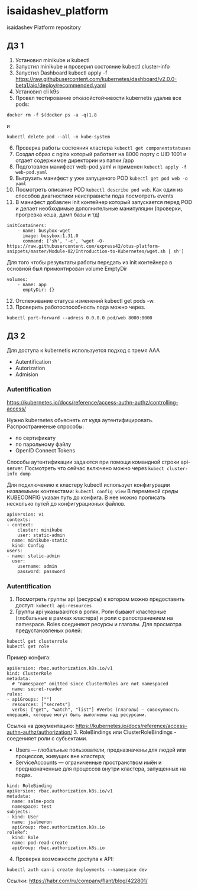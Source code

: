 # isaidashev_platform
isaidashev Platform repository

##  ДЗ 1

1. Установил minikube и kubectl
2. Запустил minikube и проверил состояние kubectl cluster-info
3. Запустил Dashboard kubectl apply -f https://raw.githubusercontent.com/kubernetes/dashboard/v2.0.0-beta1/aio/deploy/recommended.yaml
4. Установил cli k9s
5. Провел тестирование отказойстойчивости kubernetis удалив все pods:
```
docker rm -f $(docker ps -a -q)1.8
```
и 
```
kubectl delete pod --all -n kube-system
```
6. Проверка работы состояния кластера `kubectl get componentstatuses`
7. Создал образ c nginx который работает на 8000 порту с UID 1001 и отдает содержимое директории из папки /app
8. Подготовлен манифест web-pod.yaml и применен `kubectl apply -f web-pod.yaml`
9. Выгрузить манифест у уже запущеного POD `kubectl get pod web -o yaml`
10. Посмотреть описание POD `kubectl describe pod web`. Как один из способов диагностики неисправнсти пода посмотреть events
11. В манифест добавлен init контейнер который запускается перед POD и делает необходимые дополнительные манипуляции (проверки, прогревка кеша, дамп базы и тд) 
```
initContainers:
    - name: busybox-wget
      image: busybox:1.31.0
      command: ['sh', '-c', 'wget -O- https://raw.githubusercontent.com/express42/otus-platform-snippets/master/Module-02/Introduction-to-Kubernetes/wget.sh | sh']
```
Для того чтобы результаты работы передать из init контейнера в основной был примонтирован volume EmptyDir
```
volumes:  
    - name: app
      emptyDir: {}
```
12. Отслеживание статуса изменений kubectl get pods -w.
13. Проверить работоспособность пода можно через.
```
kubectl port-forward --adress 0.0.0.0 pod/web 8000:8000
```

##  ДЗ 2

Для доступа к kubernetis используется подход с тремя AAA
- Autentification
- Autorization
- Admision

### Autentification

https://kubernetes.io/docs/reference/access-authn-authz/controlling-access/

Нужно kubernetes обьяснять от куда аутентифицировать. 
Распространненые спрособы:
- по сертификату
- по парольному файлу
- OpenID Connect Tokens

Способы аутентификации задаются при помощи командной строки api-server. Посмотреть что сейчас включено можно через `kubect cluster-info dump`

Для подключению к кластеру kubectl использует конфигурации назваемыми контекстами:
`kubectl config view`
В переменой среды KUBECONFIG указан путь до конфига. В нее можно прописать несколько путей до конфигурационых файлов. 

```
apiVersion: v1
contexts:
- context: 
    cluster: minikube
    user: static-admin
  name: minikube-static
  kind: Config
users: 
- name: static-admin
  user:
    username: admin
    password: password
```

### Autentification
1. Посмотреть группы api (ресурсы) к котором можно предоставить доступ:
`kubectl api-resources`
2. Группы api указываются в ролях. Роли бывают кластерные (глобальные в рамках кластера) и роли с рапостранением на namespace. Roles соединяют ресурсы и глаголы. Для просмотра предустановленых ролей:
```
kubectl get clusterrole
kubectl get role
```
Пример конфига:
```
apiVersion: rbac.authorization.k8s.io/v1
kind: ClusterRole
metadata:
  # "namespace" omitted since ClusterRoles are not namespaced
  name: secret-reader
rules:
- apiGroups: [""] 
  resources: ["secrets"]
  verbs: ["get", "watch", "list"] #Verbs (глаголы) — совокупность операций, которые могут быть выполнены над ресурсами. 
```
Ссылка на документацию: https://kubernetes.io/docs/reference/access-authn-authz/authorization/
3. RoleBindings или ClusterRoleBindings - соеденияет роли с субьектами. 

- Users — глобальные пользователи, предназначены для людей или процессов, живущих вне кластера;
- ServiceAccounts — ограниченные пространством имён и предназначенные для процессов внутри кластера, запущенных на подах.

```
kind: RoleBinding
apiVersion: rbac.authorization.k8s.io/v1
metadata:
  name: salme-pods
  namespace: test
subjects:
- kind: User
  name: jsalmeron
  apiGroup: rbac.authorization.k8s.io
roleRef:
  kind: Role
  name: pod-read-create
  apiGroup: rbac.authorization.k8s.io
```
4. Проверка возможности доступа к API:

```
kubectl auth can-i create deployments --namespace dev
```

Ссылки:
https://habr.com/ru/company/flant/blog/422801/
